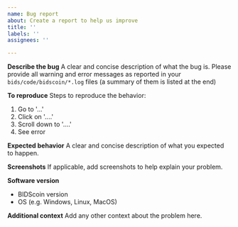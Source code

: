 ```yaml
---
name: Bug report
about: Create a report to help us improve
title: ''
labels: ''
assignees: ''

---
```


**Describe the bug**
A clear and concise description of what the bug is. Please provide all warning and error messages as reported in your ``bids/code/bidscoin/*.log`` files (a summary of them is listed at the end)

**To reproduce**
Steps to reproduce the behavior:
1. Go to '...'
2. Click on '....'
3. Scroll down to '....'
4. See error

**Expected behavior**
A clear and concise description of what you expected to happen.

**Screenshots**
If applicable, add screenshots to help explain your problem.

**Software version**
 - BIDScoin version
 - OS (e.g. Windows, Linux, MacOS)

**Additional context**
Add any other context about the problem here.
